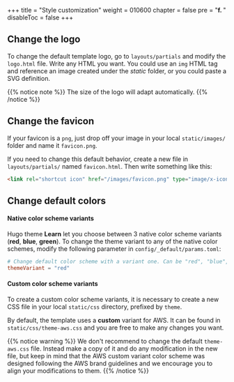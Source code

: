 +++
title = "Style customization"
weight = 010600
chapter = false
pre = "<b>f. </b>"
disableToc = false
+++

## Change the logo

To change the default template logo, go to `layouts/partials` and modify the `logo.html` file. Write any HTML you want. You could use an `img` HTML tag and reference an image created under the *static* folder, or you could paste a SVG definition.

{{% notice note %}}
The size of the logo will adapt automatically.
{{% /notice %}}

## Change the favicon

If your favicon is a `png`, just drop off your image in your local `static/images/` folder and name it `favicon.png`.

If you need to change this default behavior, create a new file in `layouts/partials/` named `favicon.html`. Then write something like this:

```html
<link rel="shortcut icon" href="/images/favicon.png" type="image/x-icon" />
```

## Change default colors

#### Native color scheme variants

Hugo theme **Learn** let you choose between 3 native color scheme variants (**red**, **blue**, **green**). To change the theme variant to any of the native color schemes, modify the following parameter in `config/_default/params.toml`:

```toml
# Change default color scheme with a variant one. Can be "red", "blue", "green" or "aws".
themeVariant = "red"
```
#### Custom color scheme variants

To create a custom color scheme variants, it is necessary to create a new CSS file in your local `static/css` directory, prefixed by `theme`.

By default, the template uses a **custom** variant for AWS. It can be found in `static/css/theme-aws.css` and you are free to make any changes you want.

{{% notice warning %}}
We don't recommend to change the default `theme-aws.css` file. Instead make a copy of it and do any modification in the new file, but keep in mind that the AWS custom variant color scheme was designed following the AWS brand guidelines and we encourage you to align your modifications to them.
{{% /notice %}}
